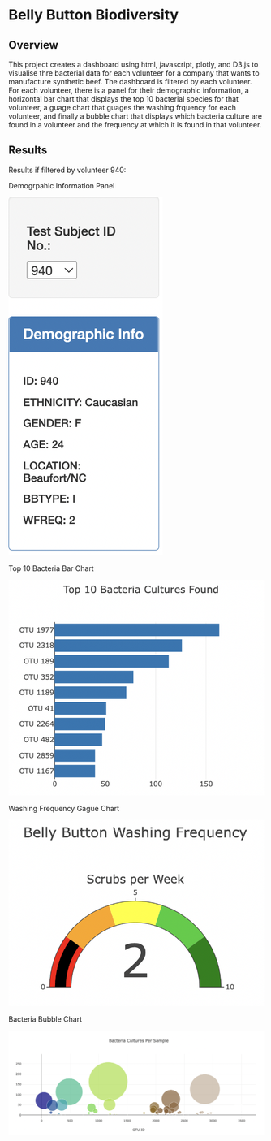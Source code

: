 # Belly Button Biodiversity

## Overview

This project creates a dashboard using html, javascript, plotly, and D3.js to visualise thre bacterial data for each volunteer for a company that wants to manufacture synthetic beef. The dashboard is filtered by each volunteer. For each volunteer, there is a panel for their demographic information, a horizontal bar chart that displays the top 10 bacterial species for that volunteer, a guage chart that guages the washing frquency for each volunteer, and finally a bubble chart that displays which bacteria culture are found in a volunteer and the frequency at which it is found in that volunteer. 

## Results

Results if filtered by volunteer 940: 

Demogrpahic Information Panel

![Demo_Info](https://github.com/AmairaniR/belly_button_biodiversity/blob/main/images/Demo_Info.png)

Top 10 Bacteria Bar Chart

![Top_10_Bacteria](https://github.com/AmairaniR/belly_button_biodiversity/blob/main/images/Top_10_Bacteria_Cultures_Found.png)

Washing Frequency Gague Chart

![Washing_Frequency](https://github.com/AmairaniR/belly_button_biodiversity/blob/main/images/Washing_Frequency.png)

Bacteria Bubble Chart

![Bacteria_Cultures](https://github.com/AmairaniR/belly_button_biodiversity/blob/main/images/Bacteria_Cultures_Per_Sample.png)

